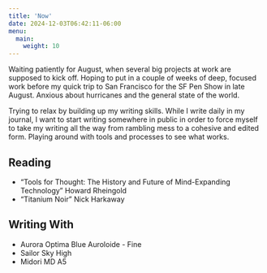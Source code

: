 ```yaml
---
title: 'Now'
date: 2024-12-03T06:42:11-06:00
menu:
  main:
    weight: 10
---
```


Waiting patiently for August, when several big projects at work are supposed to kick off. Hoping to put in a couple of weeks of deep, focused work before my quick trip to San Francisco for the SF Pen Show in late August. Anxious about hurricanes and the general state of the world. 

Trying to relax by building up my writing skills. While I write daily in my journal, I want to start writing somewhere in public in order to force myself to take my writing all the way from rambling mess to a cohesive and edited form. Playing around with tools and processes to see what works. 

## Reading

- “Tools for Thought: The History and Future of Mind-Expanding Technology” Howard Rheingold
- “Titanium Noir” Nick Harkaway

## Writing With

- Aurora Optima Blue Auroloide - Fine
- Sailor Sky High
- Midori MD A5
